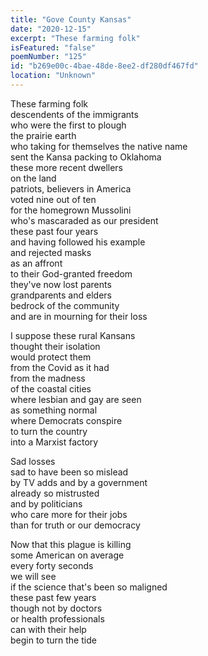 ```yaml
---
title: "Gove County Kansas"
date: "2020-12-15"
excerpt: "These farming folk"
isFeatured: "false"
poemNumber: "125"
id: "b269e00c-4bae-48de-8ee2-df280df467fd"
location: "Unknown"
---
```


These farming folk  
descendents of the immigrants  
who were the first to plough  
the prairie earth  
who taking for themselves the native name  
sent the Kansa packing to Oklahoma  
these more recent dwellers  
on the land  
patriots, believers in America  
voted nine out of ten  
for the homegrown Mussolini  
who's mascaraded as our president  
these past four years  
and having followed his example  
and rejected masks  
as an affront  
to their God-granted freedom  
they've now lost parents  
grandparents and elders  
bedrock of the community  
and are in mourning for their loss

I suppose these rural Kansans  
thought their isolation  
would protect them  
from the Covid as it had  
from the madness  
of the coastal cities  
where lesbian and gay are seen  
as something normal  
where Democrats conspire  
to turn the country  
into a Marxist factory

Sad losses  
sad to have been so mislead  
by TV adds and by a government  
already so mistrusted  
and by politicians  
who care more for their jobs  
than for truth or our democracy

Now that this plague is killing  
some American on average  
every forty seconds  
we will see  
if the science that's been so maligned  
these past few years  
though not by doctors  
or health professionals  
can with their help  
begin to turn the tide
